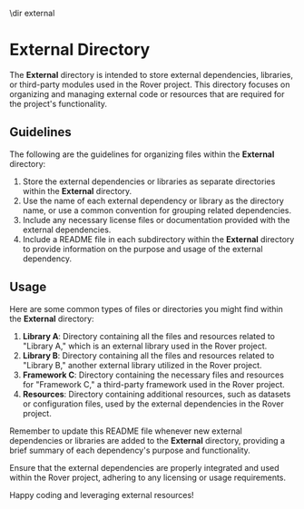 \dir external

# External Directory

The **External** directory is intended to store external dependencies, libraries, or third-party modules used in the Rover project. This directory focuses on organizing and managing external code or resources that are required for the project's functionality.

## Guidelines

The following are the guidelines for organizing files within the **External** directory:

1. Store the external dependencies or libraries as separate directories within the **External** directory.
2. Use the name of each external dependency or library as the directory name, or use a common convention for grouping related dependencies.
3. Include any necessary license files or documentation provided with the external dependencies.
4. Include a README file in each subdirectory within the **External** directory to provide information on the purpose and usage of the external dependency.

## Usage

Here are some common types of files or directories you might find within the **External** directory:

1. **Library A**: Directory containing all the files and resources related to "Library A," which is an external library used in the Rover project.
2. **Library B**: Directory containing all the files and resources related to "Library B," another external library utilized in the Rover project.
3. **Framework C**: Directory containing the necessary files and resources for "Framework C," a third-party framework used in the Rover project.
4. **Resources**: Directory containing additional resources, such as datasets or configuration files, used by the external dependencies in the Rover project.

Remember to update this README file whenever new external dependencies or libraries are added to the **External** directory, providing a brief summary of each dependency's purpose and functionality.

Ensure that the external dependencies are properly integrated and used within the Rover project, adhering to any licensing or usage requirements.

Happy coding and leveraging external resources!